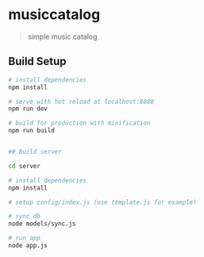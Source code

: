 # musiccatalog

> simple music catalog

## Build Setup

``` bash
# install dependencies
npm install

# serve with hot reload at localhost:8080
npm run dev

# build for production with minification
npm run build


## Build server 

cd server

# install dependencies
npm install

# setup config/index.js (use template.js for example)

# sync db
node models/sync.js

# run app 
node app.js
